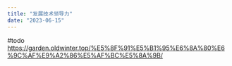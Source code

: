 ```yaml
---
title: "发展技术领导力"
date: "2023-06-15"
---
```


#todo
https://garden.oldwinter.top/%E5%8F%91%E5%B1%95%E6%8A%80%E6%9C%AF%E9%A2%86%E5%AF%BC%E5%8A%9B/